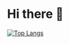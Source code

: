  
# Hi there 👋
    
[![Top Langs](https://github-readme-stats.vercel.app/api/top-langs/?username=yesidexe&hide_progress=false)](https://github.com/anuraghazra/github-readme-stats)
